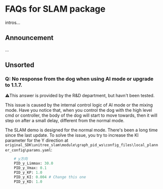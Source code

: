 # FAQs for SLAM package

intros...

## Announcement

...

## Unsorted

### Q: No response from the dog when using AI mode or upgrade to 1.1.7.

⚠️This answer is provided by the R&D department, but havn't been tested.

This issue is caused by the internal control logic of AI mode or the mixing mode. Have you notice that, when you control the dog with the high level cmd or controller, the body of the dog will start to move towards, then it will step on after a small delay, different from the normal mode.

The SLAM demo is designed for the normal mode. There's been a long time since the last update. To solve the issue, you try to increase the KI parameter for the Y direction at `original_SDK\unitree_slam\module\graph_pid_ws\config_files\local_planner_config\params.yaml`:

```python
    # y方向
    PID_y_Limmax: 30.0
    PID_y_Vmax: 0.1
    PID_y_KP: 1.0     
    PID_y_KI: 0.004 # Change this one
    PID_y_KD: 1.0
```
